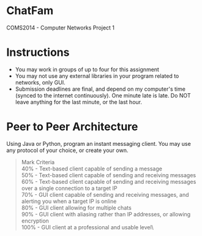 # ChatFam
COMS2014 - Computer Networks Project 1
# Instructions
- You may work in groups of up to four for this assignment
- You may not use any external libraries in your program related to networks, only GUI.
- Submission deadlines are final, and depend on my computer's time (synced to the internet continuously). One minute late is late. Do NOT leave anything for the last minute, or the last hour.
# Peer to Peer Architecture
Using Java or Python, program an instant messaging client. You may use any protocol of your choice,
or create your own.
> Mark Criteria\
> 40% - Text-based client capable of sending a message\
> 50% - Text-based client capable of sending and receiving messages\
> 60% - Text-based client capable of sending and receiving messages over a single connection to a target IP\
> 70% - GUI client capable of sending and receiving messages, and alerting you when a target IP is online\
> 80% - GUI client allowing for multiple chats\
> 90% - GUI client with aliasing rather than IP addresses, or allowing encryption\
> 100% - GUI client at a professional and usable level\
